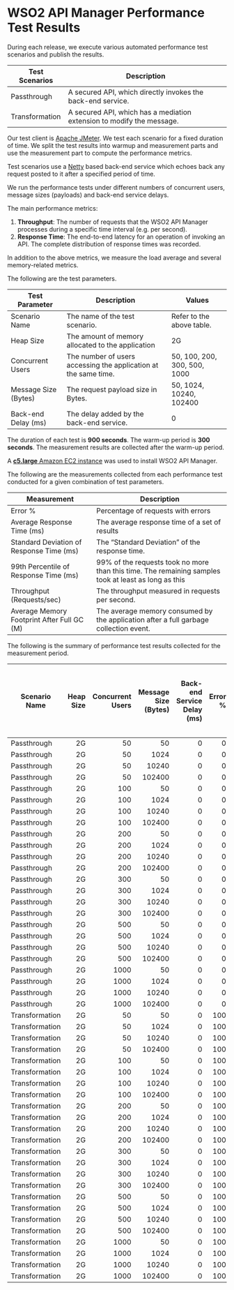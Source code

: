 # WSO2 API Manager Performance Test Results

During each release, we execute various automated performance test scenarios and publish the results.

| Test Scenarios | Description |
| --- | --- |
| Passthrough | A secured API, which directly invokes the back-end service. |
| Transformation | A secured API, which has a mediation extension to modify the message. |

Our test client is [Apache JMeter](https://jmeter.apache.org/index.html). We test each scenario for a fixed duration of
time. We split the test results into warmup and measurement parts and use the measurement part to compute the
performance metrics.

Test scenarios use a [Netty](https://netty.io/) based back-end service which echoes back any request
posted to it after a specified period of time.

We run the performance tests under different numbers of concurrent users, message sizes (payloads) and back-end service
delays.

The main performance metrics:

1. **Throughput**: The number of requests that the WSO2 API Manager processes during a specific time interval (e.g. per second).
2. **Response Time**: The end-to-end latency for an operation of invoking an API. The complete distribution of response times was recorded.

In addition to the above metrics, we measure the load average and several memory-related metrics.

The following are the test parameters.

| Test Parameter | Description | Values |
| --- | --- | --- |
| Scenario Name | The name of the test scenario. | Refer to the above table. |
| Heap Size | The amount of memory allocated to the application | 2G |
| Concurrent Users | The number of users accessing the application at the same time. | 50, 100, 200, 300, 500, 1000 |
| Message Size (Bytes) | The request payload size in Bytes. | 50, 1024, 10240, 102400 |
| Back-end Delay (ms) | The delay added by the back-end service. | 0 |

The duration of each test is **900 seconds**. The warm-up period is **300 seconds**.
The measurement results are collected after the warm-up period.

A [**c5.large** Amazon EC2 instance](https://aws.amazon.com/ec2/instance-types/) was used to install WSO2 API Manager.

The following are the measurements collected from each performance test conducted for a given combination of
test parameters.

| Measurement | Description |
| --- | --- |
| Error % | Percentage of requests with errors |
| Average Response Time (ms) | The average response time of a set of results |
| Standard Deviation of Response Time (ms) | The “Standard Deviation” of the response time. |
| 99th Percentile of Response Time (ms) | 99% of the requests took no more than this time. The remaining samples took at least as long as this |
| Throughput (Requests/sec) | The throughput measured in requests per second. |
| Average Memory Footprint After Full GC (M) | The average memory consumed by the application after a full garbage collection event. |

The following is the summary of performance test results collected for the measurement period.

|  Scenario Name | Heap Size | Concurrent Users | Message Size (Bytes) | Back-end Service Delay (ms) | Error % | Throughput (Requests/sec) | Average Response Time (ms) | Standard Deviation of Response Time (ms) | 99th Percentile of Response Time (ms) | WSO2 API Manager GC Throughput (%) | Average WSO2 API Manager Memory Footprint After Full GC (M) |
|---|---:|---:|---:|---:|---:|---:|---:|---:|---:|---:|---:|
|  Passthrough | 2G | 50 | 50 | 0 | 0 | 2732.16 | 18.21 | 19.16 | 97 | 94.42 |  |
|  Passthrough | 2G | 50 | 1024 | 0 | 0 | 2701.7 | 18.41 | 19.27 | 102 | 94.25 |  |
|  Passthrough | 2G | 50 | 10240 | 0 | 0 | 2007.07 | 24.79 | 18.49 | 92 | 95.81 |  |
|  Passthrough | 2G | 50 | 102400 | 0 | 0 | 544.09 | 91.7 | 23.04 | 178 | 98.46 |  |
|  Passthrough | 2G | 100 | 50 | 0 | 0 | 2829.53 | 35.23 | 28.67 | 166 | 94.27 |  |
|  Passthrough | 2G | 100 | 1024 | 0 | 0 | 2832.36 | 35.2 | 28.1 | 160 | 94.18 |  |
|  Passthrough | 2G | 100 | 10240 | 0 | 0 | 1975.1 | 50.49 | 29.81 | 174 | 95.7 |  |
|  Passthrough | 2G | 100 | 102400 | 0 | 0 | 523.76 | 190.73 | 37.28 | 313 | 98.54 |  |
|  Passthrough | 2G | 200 | 50 | 0 | 0 | 2857.6 | 69.87 | 42.87 | 237 | 94.22 |  |
|  Passthrough | 2G | 200 | 1024 | 0 | 0 | 2821.63 | 70.77 | 41.88 | 232 | 94.06 |  |
|  Passthrough | 2G | 200 | 10240 | 0 | 0 | 2003.42 | 99.68 | 47.42 | 277 | 95.58 |  |
|  Passthrough | 2G | 200 | 102400 | 0 | 0 | 513.24 | 389.85 | 59.52 | 579 | 98.43 |  |
|  Passthrough | 2G | 300 | 50 | 0 | 0 | 2855.35 | 104.93 | 55.47 | 299 | 94.02 |  |
|  Passthrough | 2G | 300 | 1024 | 0 | 0 | 2789.91 | 107.4 | 53.4 | 293 | 94.32 |  |
|  Passthrough | 2G | 300 | 10240 | 0 | 0 | 1981.41 | 151.25 | 61.72 | 377 | 95.52 |  |
|  Passthrough | 2G | 300 | 102400 | 0 | 0 | 510.55 | 587.58 | 76.16 | 827 | 98.42 |  |
|  Passthrough | 2G | 500 | 50 | 0 | 0 | 2820.55 | 177.16 | 77.99 | 419 | 94.16 |  |
|  Passthrough | 2G | 500 | 1024 | 0 | 0 | 2698.29 | 185.23 | 78.18 | 427 | 94.36 |  |
|  Passthrough | 2G | 500 | 10240 | 0 | 0 | 1937.35 | 258.08 | 87.08 | 527 | 95.65 |  |
|  Passthrough | 2G | 500 | 102400 | 0 | 0 | 500.73 | 997.87 | 110.55 | 1335 | 98.37 |  |
|  Passthrough | 2G | 1000 | 50 | 0 | 0 | 2699.02 | 370.54 | 131.26 | 731 | 93.66 |  |
|  Passthrough | 2G | 1000 | 1024 | 0 | 0 | 2626.66 | 380.76 | 127.93 | 735 | 93.83 |  |
|  Passthrough | 2G | 1000 | 10240 | 0 | 0 | 1923.03 | 519.82 | 137.15 | 879 | 95.31 |  |
|  Passthrough | 2G | 1000 | 102400 | 0 | 0 | 494.09 | 2020.21 | 186.68 | 2591 | 97.99 |  |
|  Transformation | 2G | 50 | 50 | 0 | 100 | 76.45 | 653.5 | 372.07 | 1311 | 98.76 |  |
|  Transformation | 2G | 50 | 1024 | 0 | 100 | 75.96 | 657.68 | 372.96 | 1327 | 98.75 |  |
|  Transformation | 2G | 50 | 10240 | 0 | 100 | 76.96 | 649.22 | 368.98 | 1303 | 98.75 |  |
|  Transformation | 2G | 50 | 102400 | 0 | 100 | 73.71 | 676.99 | 382.88 | 1343 | 98.8 |  |
|  Transformation | 2G | 100 | 50 | 0 | 100 | 75.44 | 1322.72 | 757.92 | 2639 | 98.77 |  |
|  Transformation | 2G | 100 | 1024 | 0 | 100 | 76.01 | 1311.78 | 751.44 | 2607 | 98.76 |  |
|  Transformation | 2G | 100 | 10240 | 0 | 100 | 76.03 | 1311.98 | 753.16 | 2623 | 98.77 |  |
|  Transformation | 2G | 100 | 102400 | 0 | 100 | 72.58 | 1373.06 | 781.07 | 2735 | 98.81 |  |
|  Transformation | 2G | 200 | 50 | 0 | 100 | 75.21 | 2644.62 | 1520.03 | 5247 | 98.73 |  |
|  Transformation | 2G | 200 | 1024 | 0 | 100 | 76.35 | 2608.27 | 1501.24 | 5183 | 98.7 |  |
|  Transformation | 2G | 200 | 10240 | 0 | 100 | 75.92 | 2620.88 | 1508.66 | 5215 | 98.74 |  |
|  Transformation | 2G | 200 | 102400 | 0 | 100 | 71.66 | 2773.82 | 1586.99 | 5503 | 98.74 |  |
|  Transformation | 2G | 300 | 50 | 0 | 100 | 75.11 | 3963.79 | 2282.64 | 7871 | 98.63 |  |
|  Transformation | 2G | 300 | 1024 | 0 | 100 | 74.73 | 3981.61 | 2293.79 | 7903 | 98.7 |  |
|  Transformation | 2G | 300 | 10240 | 0 | 100 | 74.51 | 3997.73 | 2300.09 | 7935 | 98.72 |  |
|  Transformation | 2G | 300 | 102400 | 0 | 100 | 71.44 | 4158.86 | 2387.49 | 8255 | 98.73 |  |
|  Transformation | 2G | 500 | 50 | 0 | 100 | 73.66 | 6701.88 | 3109.03 | 12031 | 98.63 |  |
|  Transformation | 2G | 500 | 1024 | 0 | 100 | 73.81 | 6689.07 | 3106.25 | 12031 | 98.68 |  |
|  Transformation | 2G | 500 | 10240 | 0 | 100 | 73.31 | 6738.77 | 3126.79 | 12095 | 98.67 |  |
|  Transformation | 2G | 500 | 102400 | 0 | 100 | 70.77 | 6972.7 | 3208.07 | 12479 | 98.7 |  |
|  Transformation | 2G | 1000 | 50 | 0 | 100 | 72.44 | 13493.48 | 3133.07 | 18943 | 98.6 |  |
|  Transformation | 2G | 1000 | 1024 | 0 | 100 | 73.12 | 13372.41 | 3099.52 | 18815 | 98.6 |  |
|  Transformation | 2G | 1000 | 10240 | 0 | 100 | 73.66 | 13263.05 | 3073.5 | 18559 | 98.52 |  |
|  Transformation | 2G | 1000 | 102400 | 0 | 100 | 67.83 | 14375.86 | 3307.81 | 20095 | 98.58 |  |
